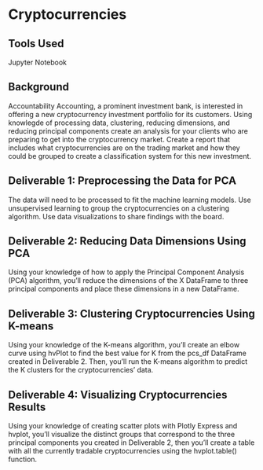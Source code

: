 # Cryptocurrencies

## Tools Used
Jupyter Notebook

## Background

Accountability Accounting, a prominent investment bank, is interested in offering a new cryptocurrency investment portfolio for its customers. Using knowlegde of processing data, clustering, reducing dimensions, and reducing principal components create an analysis for your clients who are preparing to get into the cryptocurrency market. Create a report that includes what cryptocurrencies are on the trading market and how they could be grouped to create a classification system for this new investment. 




## Deliverable 1: Preprocessing the Data for PCA
The data will need to be processed to fit the machine learning models. Use unsupervised learning to group the cryptocurrencies on a clustering algorithm. Use data visualizations to share findings with the board.

## Deliverable 2: Reducing Data Dimensions Using PCA

Using your knowledge of how to apply the Principal Component Analysis (PCA) algorithm, you’ll reduce the dimensions of the X DataFrame to three principal components and place these dimensions in a new DataFrame.

## Deliverable 3: Clustering Cryptocurrencies Using K-means

Using your knowledge of the K-means algorithm, you’ll create an elbow curve using hvPlot to find the best value for K from the pcs_df DataFrame created in Deliverable 2. Then, you’ll run the K-means algorithm to predict the K clusters for the cryptocurrencies’ data.
## Deliverable 4: Visualizing Cryptocurrencies Results

Using your knowledge of creating scatter plots with Plotly Express and hvplot, you’ll visualize the distinct groups that correspond to the three principal components you created in Deliverable 2, then you’ll create a table with all the currently tradable cryptocurrencies using the hvplot.table() function.